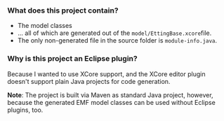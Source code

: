 ### What does this project contain?
- The model classes
- ... all of which are generated out of the `model/EttingBase.xcore`file.
- The only non-generated file in the source folder is `module-info.java`.


### Why is this project an Eclipse plugin?
Because I wanted to use XCore support, and the XCore editor plugin doesn't support plain Java projects for code generation.

**Note**: The project is built via Maven as standard Java project, however, because the generated EMF model classes can be used without Eclipse plugins, too.


